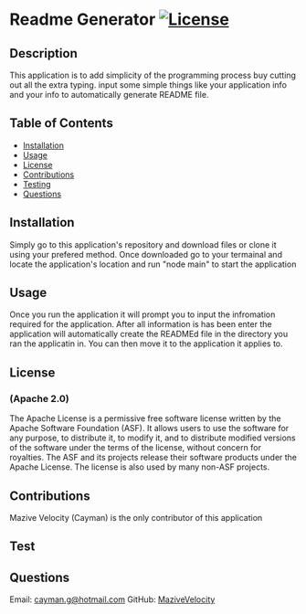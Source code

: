 
# Readme Generator      [![License](https://img.shields.io/badge/License-Apache%202.0-blue.svg)](https://opensource.org/licenses/Apache-2.0)


## Description

This application is to add simplicity of the programming process buy cutting out all the extra typing. input some simple things like your application info and your info to automatically generate README file.



## Table of Contents

* [Installation](#installation)
* [Usage](#usage)
* [License](#license)
* [Contributions](#contributions)
* [Testing](#test)
* [Questions](#questions)



## Installation

Simply go to this application's repository and download files or clone it using your prefered method. Once downloaded go to your termainal and locate the application's location and run "node main" to start the application



## Usage 

Once you run the application it will prompt you to input the infromation required for the application. After all information is has been enter the application will automatically create the READMEd file in the directory you ran the applicatin in. You can then move it to the application it applies to.



## License 
### (Apache 2.0)


The Apache License is a permissive free software license written by the Apache Software Foundation (ASF). It allows users to use the software 
for any purpose, to distribute it, to modify it, and to distribute modified versions of the software under the terms of the license, without concern for 
royalties. The ASF and its projects release their software products under the Apache License. The license is also used by many non-ASF projects.



## Contributions

Mazive Velocity (Cayman) is the only contributor of this application



## Test





## Questions

Email: <cayman.g@hotmail.com>     GitHub: [MaziveVelocity](http://github.com/MaziveVelocity)
    
    